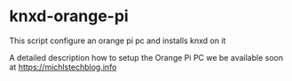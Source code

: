# knxd-orange-pi
This script configure an orange pi pc and installs knxd on it 

A detailed description how to setup the Orange Pi PC we be available soon at https://michlstechblog.info
